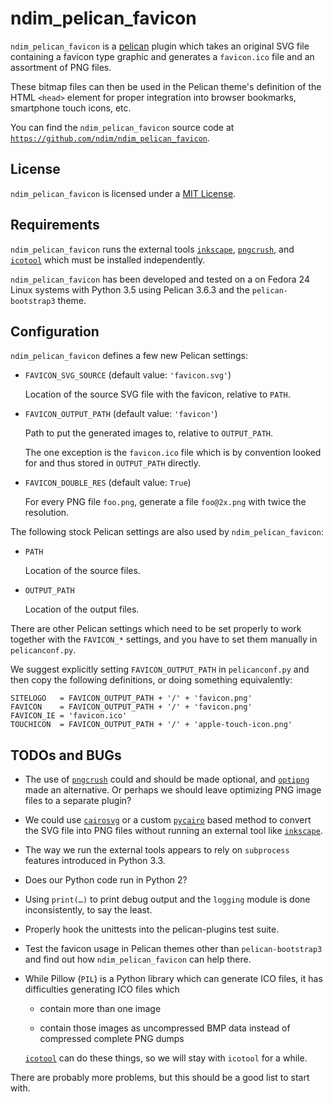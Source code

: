 ndim_pelican_favicon
====================

`ndim_pelican_favicon` is a [pelican](http://getpelican.com/) plugin
which takes an original SVG file containing a favicon type graphic and
generates a `favicon.ico` file and an assortment of PNG files.

These bitmap files can then be used in the Pelican theme's definition
of the HTML `<head>` element for proper integration into browser
bookmarks, smartphone touch icons, etc.

You can find the `ndim_pelican_favicon` source code at
[`https://github.com/ndim/ndim_pelican_favicon`](https://github.com/ndim/ndim_pelican_favicon).


License
-------

`ndim_pelican_favicon` is licensed under a [MIT License](LICENSE).


Requirements
------------

`ndim_pelican_favicon` runs the external tools
[`inkscape`](http://inkscape.sourceforge.net/),
[`pngcrush`](http://pmt.sourceforge.net/pngcrush/), and
[`icotool`](http://www.nongnu.org/icoutils/) which must be installed
independently.

`ndim_pelican_favicon` has been developed and tested on a on Fedora 24
Linux systems with Python 3.5 using Pelican 3.6.3 and the
`pelican-bootstrap3` theme.


Configuration
-------------

`ndim_pelican_favicon` defines a few new Pelican settings:

  * `FAVICON_SVG_SOURCE` (default value: `'favicon.svg'`)

    Location of the source SVG file with the favicon,
    relative to `PATH`.

  * `FAVICON_OUTPUT_PATH` (default value: `'favicon'`)

    Path to put the generated images to, relative to `OUTPUT_PATH`.

    The one exception is the `favicon.ico` file which is by convention
    looked for and thus stored in `OUTPUT_PATH` directly.

  * `FAVICON_DOUBLE_RES` (default value: `True`)

    For every PNG file `foo.png`, generate a file `foo@2x.png` with
    twice the resolution.

The following stock Pelican settings are also used by
`ndim_pelican_favicon`:

  * `PATH`

    Location of the source files.

  * `OUTPUT_PATH`

    Location of the output files.

There are other Pelican settings which need to be set properly to work
together with the `FAVICON_*` settings, and you have to set them
manually in `pelicanconf.py`.

We suggest explicitly setting `FAVICON_OUTPUT_PATH` in
`pelicanconf.py` and then copy the following definitions, or doing
something equivalently:

    SITELOGO   = FAVICON_OUTPUT_PATH + '/' + 'favicon.png'
    FAVICON    = FAVICON_OUTPUT_PATH + '/' + 'favicon.png'
    FAVICON_IE = 'favicon.ico'
    TOUCHICON  = FAVICON_OUTPUT_PATH + '/' + 'apple-touch-icon.png'


TODOs and BUGs
--------------

  * The use of [`pngcrush`](http://pmt.sourceforge.net/pngcrush/)
    could and should be made optional, and
    [`optipng`](http://optipng.sourceforge.net/) made an
    alternative. Or perhaps we should leave optimizing PNG image files
    to a separate plugin?

  * We could use [`cairosvg`](http://pypi.python.org/pypi/CairoSVG) or
    a custom [`pycairo`](http://cairographics.org/pycairo) based
    method to convert the SVG file into PNG files without running an
    external tool like [`inkscape`](http://inkscape.sourceforge.net/).

  * The way we run the external tools appears to rely on `subprocess`
    features introduced in Python 3.3.

  * Does our Python code run in Python 2?

  * Using `print(…)` to print debug output and the `logging` module is
    done inconsistently, to say the least.

  * Properly hook the unittests into the pelican-plugins test suite.

  * Test the favicon usage in Pelican themes other than
    `pelican-bootstrap3` and find out how `ndim_pelican_favicon` can
    help there.

  * While Pillow (`PIL`) is a Python library which can generate ICO
    files, it has difficulties generating ICO files which

      * contain more than one image

      * contain those images as uncompressed BMP data instead of
        compressed complete PNG dumps

    [`icotool`](http://www.nongnu.org/icoutils/) can do these things,
    so we will stay with `icotool` for a while.

There are probably more problems, but this should be a good list to
start with.
